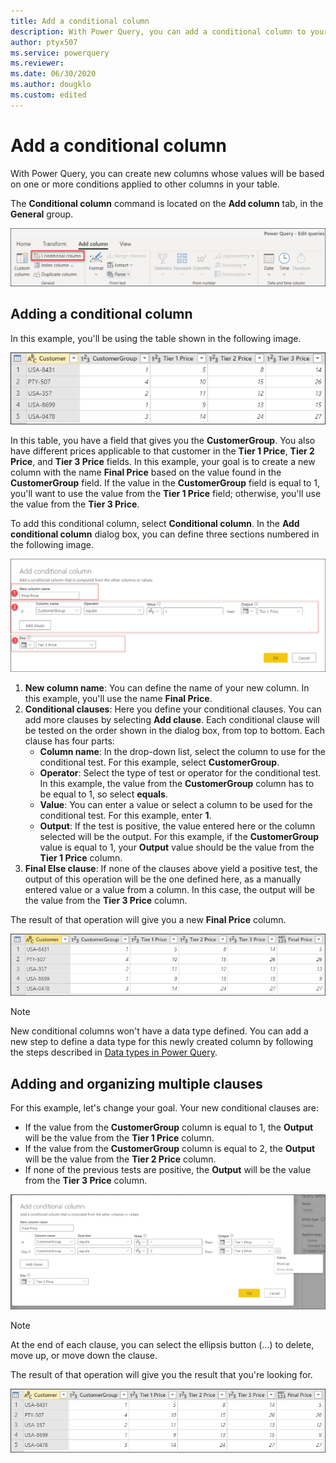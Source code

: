 ```yaml
---
title: Add a conditional column
description: With Power Query, you can add a conditional column to your query by defining IF-THEN-ELSE conditions in your query. When the conditions are fulfilled, the conditional column will automatically display the values that you specified.
author: ptyx507
ms.service: powerquery
ms.reviewer: 
ms.date: 06/30/2020
ms.author: dougklo
ms.custom: edited
---
```


# Add a conditional column

With Power Query, you can create new columns whose values will be based on one or more conditions applied to other columns in your table.

The **Conditional column** command is located on the **Add column** tab, in the **General** group.

![Conditional column command.](images/me-add-conditional-column-button.png "Conditional column command")

## Adding a conditional column

In this example, you'll be using the table shown in the following image.

![Sample table to use when adding a conditional column.](images/me-add-conditional-column-sample-table-start.png "Sample table to use when adding a conditional column")

In this table, you have a field that gives you the **CustomerGroup**. You also have different prices applicable to that customer in the **Tier 1 Price**, **Tier 2 Price**, and **Tier 3 Price** fields. In this example, your goal is to create a new column with the name **Final Price** based on the value found in the **CustomerGroup** field. If the value in the **CustomerGroup** field is equal to 1, you'll want to use the value from the **Tier 1 Price** field; otherwise, you'll use the value from the **Tier 3 Price**.

To add this conditional column, select **Conditional column**. In the **Add conditional column** dialog box, you can define three sections numbered in the following image.

![Dialog box where you specify the new column name and the conditional clauses you want to use.](images/me-add-conditional-column-one-clause.png "Dialog box where you specify the new column name and the conditional clauses you want to use")

1. **New column name**: You can define the name of your new column. In this example, you'll use the name **Final Price**.
2. **Conditional clauses**: Here you define your conditional clauses. You can add more clauses by selecting **Add clause**. Each conditional clause will be tested on the order shown in the dialog box, from top to bottom. Each clause has four parts:
   - **Column name**: In the drop-down list, select the column to use for the conditional test. For this example, select **CustomerGroup**.  
   - **Operator**: Select the type of test or operator for the conditional test. In this example, the value from the **CustomerGroup** column has to be equal to 1, so select **equals**. 
   - **Value**: You can enter a value or select a column to be used for the conditional test.  For this example, enter **1**.
   - **Output**: If the test is positive, the value entered here or the column selected will be the output. For this example, if the **CustomerGroup** value is equal to 1, your **Output** value should be the value from the **Tier 1 Price** column.
3. **Final Else clause**: If none of the clauses above yield a positive test, the output of this operation will be the one defined here, as a manually entered value or a value from a column. In this case, the output will be the value from the **Tier 3 Price** column.

The result of that operation will give you a new **Final Price** column.

![Table showing the Final Prices column with the Any data type produced by the example conditional clauses.](images/me-add-conditional-column-sample-table-mid.png "Table showing the final prices produced by the example conditional clauses")

>[!NOTE]
> New conditional columns won't have a data type defined. You can add a new step to define a data type for this newly created column by following the steps described in [Data types in Power Query](data-types.md).

## Adding and organizing multiple clauses

For this example, let's change your goal. Your new conditional clauses are:

- If the value from the **CustomerGroup** column is equal to 1, the **Output** will be the value from the **Tier 1 Price** column.
- If the value from the **CustomerGroup** column is equal to 2, the **Output** will be the value from the **Tier 2 Price** column.
- If none of the previous tests are positive, the **Output** will be the value from the **Tier 3 Price** column.

![Add conditional column dialog box with two different conditional clauses defined for the values of the Final Price column.](images/me-add-conditional-column-multiple-clauses.png "Add conditional column dialog box with two different conditional clauses defined for the values of the Final Price column")

>[!NOTE]
>At the end of each clause, you can select the ellipsis button (...) to delete, move up, or move down the clause.

The result of that operation will give you the result that you're looking for.

![Table showing the Final Prices column with the Any data type produced by the multiple conditional clauses.](images/me-add-conditional-column-sample-table-final.png "Table showing the Final Prices column with the Any data type produced by the multiple conditional clauses")
